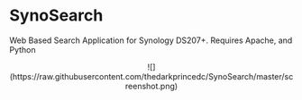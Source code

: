 SynoSearch
==========

Web Based Search Application for Synology DS207+. Requires Apache, and Python


<center>![](https://raw.githubusercontent.com/thedarkprincedc/SynoSearch/master/screenshot.png)</center>
